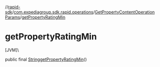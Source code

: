 //[rapid-sdk](../../../index.md)/[com.expediagroup.sdk.rapid.operations](../index.md)/[GetPropertyContentOperationParams](index.md)/[getPropertyRatingMin](get-property-rating-min.md)

# getPropertyRatingMin

[JVM]\

public final [String](https://docs.oracle.com/javase/8/docs/api/java/lang/String.html)[getPropertyRatingMin](get-property-rating-min.md)()
